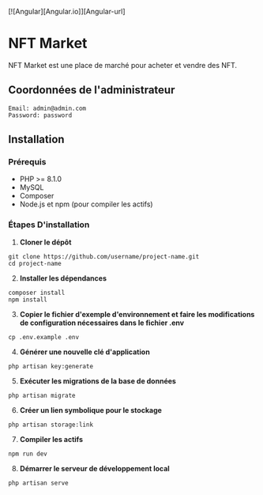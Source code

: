 [![Angular][Angular.io]][Angular-url]

# NFT Market

NFT Market est une place de marché pour acheter et vendre des NFT.

## Coordonnées de l'administrateur
```
Email: admin@admin.com
Password: password
```

## Installation

### Prérequis

- PHP >= 8.1.0
- MySQL 
- Composer
- Node.js et npm (pour compiler les actifs)

### Étapes D'installation

1. **Cloner le dépôt**
```
git clone https://github.com/username/project-name.git
cd project-name
```
   
2. **Installer les dépendances**
 ```
composer install
npm install
 ```

3. **Copier le fichier d'exemple d'environnement et faire les modifications de configuration nécessaires dans le fichier .env**
 ```
cp .env.example .env
 ```

4. **Générer une nouvelle clé d'application**
 ```
php artisan key:generate
 ```

5. **Exécuter les migrations de la base de données**
 ```
php artisan migrate
 ```

6. **Créer un lien symbolique pour le stockage**
 ```
php artisan storage:link
 ```

7. **Compiler les actifs**
 ```
npm run dev
 ```

8. **Démarrer le serveur de développement local**
 ```
php artisan serve
 ```
